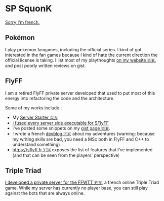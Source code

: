 # SP SquonK

[Sorry I'm french.](https://youtu.be/eFlPYim-SUc)

## Pokémon

I play pokemon fangames, including the official series. I kind of got interested in the fan games because I kind of hate the current direction the official license is taking. I list most of my playthoughts [on my website 🇬🇧](https://squonk.fr/pokemon/), and post poorly written reviews on gist.

## FlyFF

I am a retired FlyFF private server developed that used to put most of this energy into refactoring the code and the architecture.

Some of my works include :
- My [Server Starter 🇬🇧](https://github.com/SPSquonK/ServerStarter)
- [I fused every server side executable for SFlyFF](https://www.xn--s-sfa.fr/wp-content/uploads/2020/05/DBWorldServer02.png)
- I've posted some snippets on my [gist page 🇬🇧](https://gist.github.com/SPSquonK/).
- I wrote a french [devblog 🇫🇷](https://www.sà.fr) about my adventures (warning: because my writing skills are bad, you need a MSc both in FlyFF and C++ to understand something)
- [https://sflyff.fr 🇫🇷](https://sflyff.fr) exposes the list of features that I've implemented (and that can be seen from the players' perspective)

## Triple Triad

[I developed a private server for the FFWTT 🇫🇷](https://esthar.fr), a french online Triple Triad game. While my server has currently no player base, you can still play against the bots that are always online.
